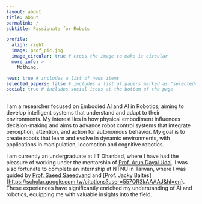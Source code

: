 ```yaml
---
layout: about
title: about
permalink: /
subtitle: Passionate for Robots

profile:
  align: right
  image: prof_pic.jpg
  image_circular: true # crops the image to make it circular
  more_info: >
    Nothing.

news: true # includes a list of news items
selected_papers: false # includes a list of papers marked as "selected={true}"
social: true # includes social icons at the bottom of the page
---
```


I am a researcher focused on Embodied AI and AI in Robotics, aiming to develop intelligent systems that understand and adapt to their environments. My interest lies in how physical embodiment influences decision-making and aims to advance robot control systems that integrate perception, attention, and action for autonomous behavior. My goal is to create robots that learn and evolve in dynamic environments, with applications in manipulation, locomotion and cognitive robotics.

I am currently an undergraduate at IIT Dhanbad, where I have had the pleasure of working under the mentorship of [Prof. Arun Dayal Udai](https://scholar.google.com/citations?user=T1LKSLwAAAAJ&hl=en). I was also fortunate to complete an internship at NTNU in Taiwan, where I was guided by [Prof. Saeed Saeedvand](https://scholar.google.com/citations?user=Ljf3pYgAAAAJ&hl=en) and [Prof. Jacky Baltes]{https://scholar.google.com.tw/citations?user=557QR3kAAAAJ&hl=en}. These experiences have significantly enriched my understanding of AI and robotics, equipping me with valuable insights into the field.

